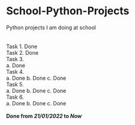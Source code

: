# School-Python-Projects
Python projects I am doing at school<br/>
<br/>
<br/>
Task 1. Done<br/>
Task 2. Done<br/>
Task 3. <br/>
        a. Done<br/>
Task 4. <br/>
        a. Done
        b. Done
        c. Done<br/>
Task 5.<br/>
        a. Done
        b. Done
        c. Done<br/>
Task 6. <br/>
        a. Done
        b. Done
        c. Done<br/>
<br/>
**Done from _21/01/2022_ to _Now_**
